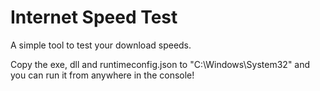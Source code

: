 # Internet Speed Test

A simple tool to test your download speeds. 

Copy the exe, dll and runtimeconfig.json to "C:\Windows\System32" and you can run it from anywhere in the console!
